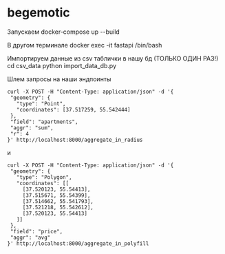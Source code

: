 # begemotic

Запускаем
docker-compose up --build

В другом терминале 
docker exec -it fastapi /bin/bash

Импортируем данные из csv таблички в нашу бд (ТОЛЬКО ОДИН РАЗ!)
cd csv_data
python import_data_db.py

Шлем запросы на наши эндпоинты 
```
curl -X POST -H "Content-Type: application/json" -d '{
 "geometry": {
   "type": "Point",
   "coordinates": [37.517259, 55.542444]
 },
 "field": "apartments",
 "aggr": "sum",
 "r": 4
}' http://localhost:8000/aggregate_in_radius
```

и
```
curl -X POST -H "Content-Type: application/json" -d '{
 "geometry": {
   "type": "Polygon",
   "coordinates": [[
     [37.520123, 55.54413],
     [37.515671, 55.54399],
     [37.514662, 55.541793],
     [37.521218, 55.542612],
     [37.520123, 55.54413]
   ]]
 },
 "field": "price",
 "aggr": "avg"
}' http://localhost:8000/aggregate_in_polyfill
```
